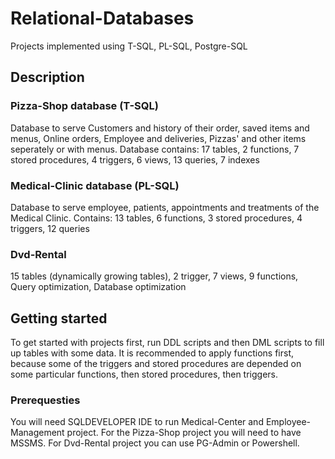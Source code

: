 # Relational-Databases
Projects implemented using T-SQL, PL-SQL, Postgre-SQL

## Description

### Pizza-Shop database (T-SQL)
Database to serve Customers and history of their order, saved items and menus, Online orders, Employee and deliveries, Pizzas' and other items seperately or with menus.
Database contains:
17 tables,
2 functions,
7 stored procedures,
4 triggers,
6 views,
13 queries,
7 indexes

### Medical-Clinic database (PL-SQL)
Database to serve employee, patients, appointments and treatments of the Medical Clinic. 
Contains:
13 tables,
6 functions,
3 stored procedures,
4 triggers,
12 queries

### Dvd-Rental
15 tables (dynamically growing tables),
2 trigger,
7 views,
9 functions,
Query optimization,
Database optimization


## Getting started
To get started with projects first, run DDL scripts and then DML scripts to fill up tables with some data. It is recommended to apply functions first, because some of the triggers and stored procedures are depended on some particular functions, then stored procedures, then triggers.

### Prerequesties
You will need SQLDEVELOPER IDE to run Medical-Center and Employee-Management project. For the Pizza-Shop project you will need to have MSSMS. For Dvd-Rental project you can use PG-Admin or Powershell.
